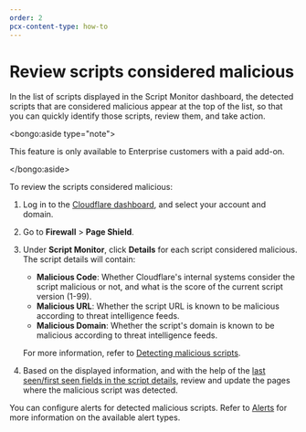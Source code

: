 ```yaml
---
order: 2
pcx-content-type: how-to
---
```


# Review scripts considered malicious

In the list of scripts displayed in the Script Monitor dashboard, the detected scripts that are considered malicious appear at the top of the list, so that you can quickly identify those scripts, review them, and take action.

<bongo:aside type="note">

This feature is only available to Enterprise customers with a paid add-on.

</bongo:aside>

To review the scripts considered malicious:

1. Log in to the [Cloudflare dashboard](https://dash.cloudflare.com/), and select your account and domain.
1. Go to **Firewall** > **Page Shield**.
1. Under **Script Monitor**, click **Details** for each script considered malicious. The script details will contain:

   - **Malicious Code**: Whether Cloudflare's internal systems consider the script malicious or not, and what is the score of the current script version (1-99).
   - **Malicious URL**: Whether the script URL is known to be malicious according to threat intelligence feeds.
   - **Malicious Domain**: Whether the script's domain is known to be malicious according to threat intelligence feeds.

   For more information, refer to [Detecting malicious scripts](/about/malicious-script-detection).

1. Based on the displayed information, and with the help of the [last seen/first seen fields in the script details](/use-dashboard/monitor-scripts#view-script-details), review and update the pages where the malicious script was detected.

You can configure alerts for detected malicious scripts. Refer to [Alerts](/reference/alerts) for more information on the available alert types.

